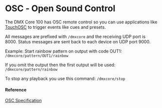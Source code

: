 # OSC ‐ Open Sound Control

The DMX Core 100 has OSC remote control so you can use applications like [TouchOSC](https://hexler.net/touchosc) to trigger events like cues and presets.

All messages are prefixed with `/dmxcore` and the receiving UDP port is 8000. Status messages are sent back to each device on UDP port 9000.

Example: Start rainbow pattern on output with code OUT1: `/dmxcore/pattern/OUT1/rainbow`

If you omit the output then the first output will be used: `/dmxcore/pattern/rainbow`

To stop any playback you use this command: `/dmxcore/stop`

#### Reference

[OSC Specification](https://opensoundcontrol.stanford.edu/spec-1_0.html)
